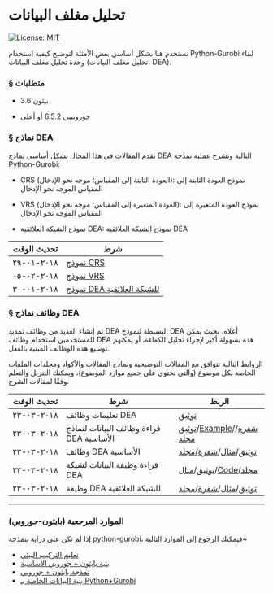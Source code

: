 # تحليل مغلف البيانات

[![License: MIT](https://img.shields.io/badge/License-MIT-blue.svg)](https://opensource.org/licenses/MIT)<br>

نستخدم هنا بشكل أساسي بعض الأمثلة لتوضيح كيفية استخدام Python-Gurobi لبناء وحدة تحليل مغلف البيانات (تحليل مغلف البيانات، DEA).

### § متطلبات

-   بيثون 3.6

-   جوروبيبي 6.5.2 أو أعلى

### § نماذج DEA

تقدم المقالات في هذا المجال بشكل أساسي نماذج DEA التالية وتشرح عملية نمذجة Python-Gurobi:

-   CRS (العودة الثابتة إلى المقياس؛ موجه نحو الإدخال): نموذج العودة الثابتة إلى المقياس الموجه نحو الإدخال

-   VRS (العودة المتغيرة إلى المقياس؛ موجه نحو الإدخال): نموذج العودة المتغيرة إلى المقياس الموجه نحو الإدخال

-   نموذج الشبكة العلائقية DEA: نموذج الشبكة العلائقية DEA

| تحديث الوقت | شرط                                                                                                |
| ----------- | -------------------------------------------------------------------------------------------------- |
| ٢٠١٨-٠١-٢٩  | [نموذج CRS](https://github.com/wurmen/DEA/blob/master/CRS_Model/CRS%20model.md)                    |
| ٢٠١٨-٠٢-٠٥  | [نموذج VRS](https://github.com/wurmen/DEA/blob/master/VAS_Model/VRS%20model.md)                    |
| ٢٠١٨-٠١-٣٠  | [نموذج DEA للشبكة العلائقية](https://github.com/wurmen/DEA/blob/master/Network_DEA/network_dea.md) |

### § وظائف نماذج DEA

تم إنشاء العديد من وظائف تمديد DEA البسيطة لنموذج DEA أعلاه، بحيث يمكن للمستخدمين استخدام وظائف DEA هذه بسهولة أكبر لإجراء تحليل الكفاءة، أو يمكنهم توسيع هذه الوظائف المبنية بالفعل.<br>

الروابط التالية تتوافق مع المقالات التوضيحية ونماذج المقالات والأكواد ومجلدات الملفات الخاصة بكل موضوع (والتي تحتوي على جميع موارد الموضوع)، ويمكنك التنزيل والتعلم وفقًا لمقالات الشرح.

| تحديث الوقت | شرط                                      | الربط                                                                                                                                                                                                                                                                                                                                                                                                           |
| ----------- | ---------------------------------------- | --------------------------------------------------------------------------------------------------------------------------------------------------------------------------------------------------------------------------------------------------------------------------------------------------------------------------------------------------------------------------------------------------------------- |
| ٢٠١٨-٠٣-٢٣  | تعليمات وظائف DEA                        | [توثيق](https://github.com/wurmen/DEA/blob/master/Functions/user's%20guide.md)                                                                                                                                                                                                                                                                                                                                  |
| ٢٠١٨-٠٣-٢٣  | قراءة وظائف البيانات لنماذج DEA الأساسية | [توثيق](https://github.com/wurmen/DEA/blob/master/Functions/read_data_function.md)/[Example](https://github.com/wurmen/DEA/blob/master/Functions/basic_DEA_data%26code/read_data_example.ipynb)/[شفرة](https://github.com/wurmen/DEA/blob/master/Functions/basic_DEA_data%26code/DEA.py)/[مجلد](https://github.com/wurmen/DEA/tree/master/Functions/basic_DEA_data%26code)                                      |
| ٢٠١٨-٠٣-٢٣  | وظائف DEA الأساسية                       | [توثيق](https://github.com/wurmen/DEA/blob/master/Functions/basic_dea_functions.md)/[مثال](https://github.com/wurmen/DEA/blob/master/Functions/basic_DEA_data%26code/basic_DEA_function.ipynb)/[شفرة](https://github.com/wurmen/DEA/blob/master/Functions/basic_DEA_data%26code/DEA.py)/[مجلد](https://github.com/wurmen/DEA/tree/master/Functions/basic_DEA_data%26code)                                       |
| ٢٠١٨-٠٣-٢٣  | قراءة وظيفة البيانات لشبكة DEA           | [توثيق](https://github.com/wurmen/DEA/blob/master/Functions/read_data_for_networkDEA.md)/[مثال](https://github.com/wurmen/DEA/blob/master/Functions/network_data%26code/Read_data_for_network_DEA_function%20example.ipynb)/[Code](https://github.com/wurmen/DEA/blob/master/Functions/network_data%26code/network_function.py)/[مجلد](https://github.com/wurmen/DEA/tree/master/Functions/network_data%26code) |
| ٢٠١٨-٠٣-٢٣  | وظيفة DEA للشبكة العلائقية               | [توثيق](https://github.com/wurmen/DEA/blob/master/Functions/network_DEA_function.md)/[مثال](https://github.com/wurmen/DEA/blob/master/Functions/network_data%26code/Network_DEA_function_example.ipynb)/[شفرة](https://github.com/wurmen/DEA/blob/master/Functions/network_data%26code/network_function.py)/[مجلد](https://github.com/wurmen/DEA/tree/master/Functions/network_data%26code)                     |

* * *

### الموارد المرجعية (بايثون-جوروبي)

إذا لم تكن على دراية بنمذجة python-gurobi، فيمكنك الرجوع إلى الموارد التالية~

-   [تعليم التركيب البيئي](https://github.com/wurmen/Gurobi-Python/blob/master/Installation/%E5%AE%89%E8%A3%9D%E6%95%99%E5%AD%B8.md)
-   [بنية بايثون + جوروبي الأساسية](https://github.com/wurmen/Gurobi-Python/blob/master/python-gurobi%20%20model/Python+Gurobi%E5%9F%BA%E6%9C%AC%E6%9E%B6%E6%A7%8B.md)<br>
-   [نمذجة بايثون + جوروبي](https://github.com/wurmen/Gurobi-Python/blob/master/python-gurobi%20%20model/Python+Gurobi%E5%BB%BA%E6%A8%A1.md)<br>
-   [بنية البيانات الخاصة بـ Python+Gurobi](https://github.com/wurmen/Gurobi-Python/blob/master/python-gurobi%20%20model/Python%2BGurobi%E7%89%B9%E6%AE%8A%E8%B3%87%E6%96%99%E7%B5%90%E6%A7%8B.ipynb)

